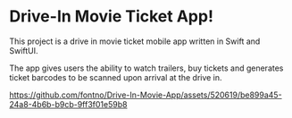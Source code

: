 # Drive-In Movie Ticket App!

This project is a drive in movie ticket mobile app written in Swift and SwiftUI. 

The app gives users the ability to watch trailers, buy tickets and generates ticket barcodes to be scanned upon arrival at the drive in. 

https://github.com/fontno/Drive-In-Movie-App/assets/520619/be899a45-24a8-4b6b-b9cb-9ff3f01e59b8

